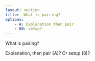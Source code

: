 ```yaml
---
layout: section
title:  What is pairing?
options:
    - A: Explanation then pair
    - 08: setup?
---
```

What is pairing?

Explanation, then pair (A)? Or setup (8)?

